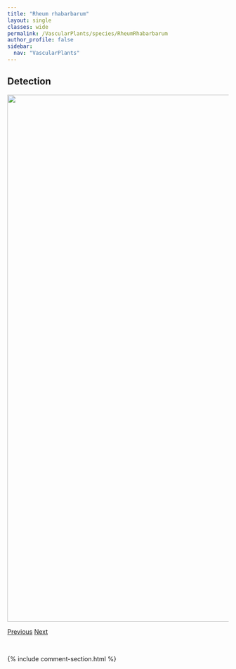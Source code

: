 ```yaml
---
title: "Rheum rhabarbarum"
layout: single
classes: wide
permalink: /VascularPlants/species/RheumRhabarbarum
author_profile: false
sidebar:
  nav: "VascularPlants"
---
```


<h2>Detection</h2>

<a href="https://drive.google.com/uc?export=view&id=1fX45_xhxLS-CGYymbX9MK6eiQale1SPl">
<img src="https://drive.google.com/uc?export=view&id=1fX45_xhxLS-CGYymbX9MK6eiQale1SPl" height = "1200" width = "800">
</a>


<a href="/DevelopmentWebsite/VascularPlants/species/RatibidaColumnifera" class="pagination--pager" title="Prairie Coneflower">Previous</a> <a href="/DevelopmentWebsite/VascularPlants/species/RhinanthusMinor" class="pagination--pager" title="Yellow Rattle">Next</a>

<p>&nbsp;</p>

{% include comment-section.html %}
